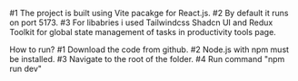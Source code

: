 #1 The project is built using Vite pacakge for React.js.
#2 By default it runs on port 5173.
#3 For libabries i used Tailwindcss Shadcn UI and Redux Toolkit for global state management of tasks in productivity tools page.



How to run?
#1 Download the code from github.
#2 Node.js with npm must be installed.
#3 Navigate to the root of the folder.
#4 Run command "npm run dev"

